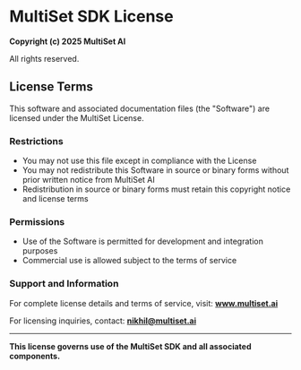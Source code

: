 # MultiSet SDK License

**Copyright (c) 2025 MultiSet AI**

All rights reserved.

## License Terms

This software and associated documentation files (the "Software") are licensed under the MultiSet License. 

### Restrictions

- You may not use this file except in compliance with the License
- You may not redistribute this Software in source or binary forms without prior written notice from MultiSet AI
- Redistribution in source or binary forms must retain this copyright notice and license terms

### Permissions

- Use of the Software is permitted for development and integration purposes
- Commercial use is allowed subject to the terms of service

### Support and Information

For complete license details and terms of service, visit: **www.multiset.ai**

For licensing inquiries, contact: **nikhil@multiset.ai**

---

**This license governs use of the MultiSet SDK and all associated components.**